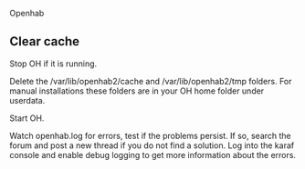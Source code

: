 Openhab

## Clear cache
Stop OH if it is running.

Delete the /var/lib/openhab2/cache and /var/lib/openhab2/tmp folders. For manual installations these folders are in your OH home folder under userdata.

Start OH.

Watch openhab.log for errors, test if the problems persist. If so, search the forum and post a new thread if you do not find a solution. Log into the karaf console and enable debug logging to get more information about the errors.


